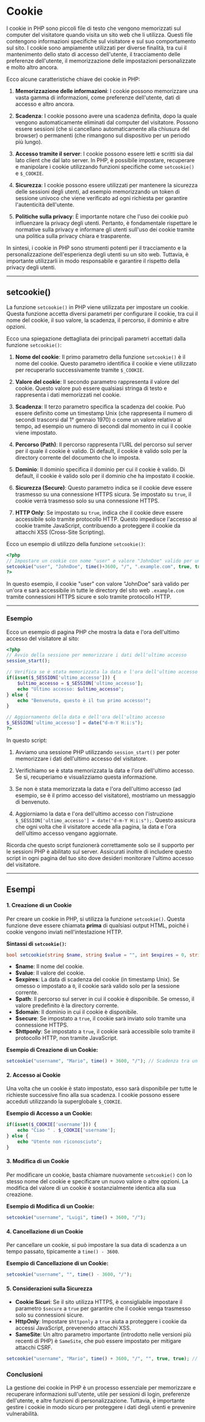 # Cookie

I cookie in PHP sono piccoli file di testo che vengono memorizzati sul computer del visitatore quando visita un sito web che li utilizza. Questi file contengono informazioni specifiche sul visitatore e sul suo comportamento sul sito. I cookie sono ampiamente utilizzati per diverse finalità, tra cui il mantenimento dello stato di accesso dell'utente, il tracciamento delle preferenze dell'utente, il memorizzazione delle impostazioni personalizzate e molto altro ancora.

Ecco alcune caratteristiche chiave dei cookie in PHP:

1. **Memorizzazione delle informazioni**: I cookie possono memorizzare una vasta gamma di informazioni, come preferenze dell'utente, dati di accesso e altro ancora.

2. **Scadenza**: I cookie possono avere una scadenza definita, dopo la quale vengono automaticamente eliminati dal computer del visitatore. Possono essere sessioni (che si cancellano automaticamente alla chiusura del browser) o permanenti (che rimangono sul dispositivo per un periodo più lungo).

3. **Accesso tramite il server**: I cookie possono essere letti e scritti sia dal lato client che dal lato server. In PHP, è possibile impostare, recuperare e manipolare i cookie utilizzando funzioni specifiche come `setcookie()` e `$_COOKIE`.

4. **Sicurezza**: I cookie possono essere utilizzati per mantenere la sicurezza delle sessioni degli utenti, ad esempio memorizzando un token di sessione univoco che viene verificato ad ogni richiesta per garantire l'autenticità dell'utente.

5. **Politiche sulla privacy**: È importante notare che l'uso dei cookie può influenzare la privacy degli utenti. Pertanto, è fondamentale rispettare le normative sulla privacy e informare gli utenti sull'uso dei cookie tramite una politica sulla privacy chiara e trasparente.

In sintesi, i cookie in PHP sono strumenti potenti per il tracciamento e la personalizzazione dell'esperienza degli utenti su un sito web. Tuttavia, è importante utilizzarli in modo responsabile e garantire il rispetto della privacy degli utenti.

---

## setcookie()

La funzione `setcookie()` in PHP viene utilizzata per impostare un cookie. Questa funzione accetta diversi parametri per configurare il cookie, tra cui il nome del cookie, il suo valore, la scadenza, il percorso, il dominio e altre opzioni.

Ecco una spiegazione dettagliata dei principali parametri accettati dalla funzione `setcookie()`:

1. **Nome del cookie**: Il primo parametro della funzione `setcookie()` è il nome del cookie. Questo parametro identifica il cookie e viene utilizzato per recuperarlo successivamente tramite `$_COOKIE`.

2. **Valore del cookie**: Il secondo parametro rappresenta il valore del cookie. Questo valore può essere qualsiasi stringa di testo e rappresenta i dati memorizzati nel cookie.

3. **Scadenza**: Il terzo parametro specifica la scadenza del cookie. Può essere definito come un timestamp Unix (che rappresenta il numero di secondi trascorsi dal 1° gennaio 1970) o come un valore relativo al tempo, ad esempio un numero di secondi dal momento in cui il cookie viene impostato.

4. **Percorso (Path)**: Il percorso rappresenta l'URL del percorso sul server per il quale il cookie è valido. Di default, il cookie è valido solo per la directory corrente del documento che lo imposta.

5. **Dominio**: Il dominio specifica il dominio per cui il cookie è valido. Di default, il cookie è valido solo per il dominio che ha impostato il cookie.

6. **Sicurezza (Secure)**: Questo parametro indica se il cookie deve essere trasmesso su una connessione HTTPS sicura. Se impostato su `true`, il cookie verrà trasmesso solo su una connessione HTTPS.

7. **HTTP Only**: Se impostato su `true`, indica che il cookie deve essere accessibile solo tramite protocollo HTTP. Questo impedisce l'accesso al cookie tramite JavaScript, contribuendo a proteggere il cookie da attacchi XSS (Cross-Site Scripting).

Ecco un esempio di utilizzo della funzione `setcookie()`:

```php
<?php
// Impostare un cookie con nome "user" e valore "JohnDoe" valido per un'ora
setcookie("user", "JohnDoe", time()+3600, "/", ".example.com", true, true);
?>
```

In questo esempio, il cookie "user" con valore "JohnDoe" sarà valido per un'ora e sarà accessibile in tutte le directory del sito web `.example.com` tramite connessioni HTTPS sicure e solo tramite protocollo HTTP.

---

### Esempio

Ecco un esempio di pagina PHP che mostra la data e l'ora dell'ultimo accesso del visitatore al sito:

```php
<?php
// Avvio della sessione per memorizzare i dati dell'ultimo accesso
session_start();

// Verifica se è stata memorizzata la data e l'ora dell'ultimo accesso
if(isset($_SESSION['ultimo_accesso'])) {
    $ultimo_accesso = $_SESSION['ultimo_accesso'];
    echo "Ultimo accesso: $ultimo_accesso";
} else {
    echo "Benvenuto, questo è il tuo primo accesso!";
}

// Aggiornamento della data e dell'ora dell'ultimo accesso
$_SESSION['ultimo_accesso'] = date("d-m-Y H:i:s");
?>
```

In questo script:

1. Avviamo una sessione PHP utilizzando `session_start()` per poter memorizzare i dati dell'ultimo accesso del visitatore.

2. Verifichiamo se è stata memorizzata la data e l'ora dell'ultimo accesso. Se sì, recuperiamo e visualizziamo questa informazione.

3. Se non è stata memorizzata la data e l'ora dell'ultimo accesso (ad esempio, se è il primo accesso del visitatore), mostriamo un messaggio di benvenuto.

4. Aggiorniamo la data e l'ora dell'ultimo accesso con l'istruzione `$_SESSION['ultimo_accesso'] = date("d-m-Y H:i:s");`. Questo assicura che ogni volta che il visitatore accede alla pagina, la data e l'ora dell'ultimo accesso vengano aggiornate.

Ricorda che questo script funzionerà correttamente solo se il supporto per le sessioni PHP è abilitato sul server. Assicurati inoltre di includere questo script in ogni pagina del tuo sito dove desideri monitorare l'ultimo accesso del visitatore.

---

## Esempi

#### 1. **Creazione di un Cookie**

Per creare un cookie in PHP, si utilizza la funzione `setcookie()`. Questa funzione deve essere chiamata **prima** di qualsiasi output HTML, poiché i cookie vengono inviati nell'intestazione HTTP.

**Sintassi di `setcookie()`:**

```php
bool setcookie(string $name, string $value = "", int $expires = 0, string $path = "", string $domain = "", bool $secure = false, bool $httponly = false);
```

- **$name**: Il nome del cookie.
- **$value**: Il valore del cookie.
- **$expires**: La data di scadenza del cookie (in timestamp Unix). Se omesso o impostato a `0`, il cookie sarà valido solo per la sessione corrente.
- **$path**: Il percorso sul server in cui il cookie è disponibile. Se omesso, il valore predefinito è la directory corrente.
- **$domain**: Il dominio in cui il cookie è disponibile.
- **$secure**: Se impostato a `true`, il cookie sarà inviato solo tramite una connessione HTTPS.
- **$httponly**: Se impostato a `true`, il cookie sarà accessibile solo tramite il protocollo HTTP, non tramite JavaScript.

**Esempio di Creazione di un Cookie:**

```php
setcookie("username", "Mario", time() + 3600, "/"); // Scadenza tra un'ora
```

#### 2. **Accesso ai Cookie**

Una volta che un cookie è stato impostato, esso sarà disponibile per tutte le richieste successive fino alla sua scadenza. I cookie possono essere acceduti utilizzando la superglobale `$_COOKIE`.

**Esempio di Accesso a un Cookie:**

```php
if(isset($_COOKIE['username'])) {
    echo "Ciao " . $_COOKIE['username'];
} else {
    echo "Utente non riconosciuto";
}
```

#### 3. **Modifica di un Cookie**

Per modificare un cookie, basta chiamare nuovamente `setcookie()` con lo stesso nome del cookie e specificare un nuovo valore o altre opzioni. La modifica del valore di un cookie è sostanzialmente identica alla sua creazione.

**Esempio di Modifica di un Cookie:**

```php
setcookie("username", "Luigi", time() + 3600, "/");
```

#### 4. **Cancellazione di un Cookie**

Per cancellare un cookie, si può impostare la sua data di scadenza a un tempo passato, tipicamente a `time() - 3600`.

**Esempio di Cancellazione di un Cookie:**

```php
setcookie("username", "", time() - 3600, "/");
```

#### 5. **Considerazioni sulla Sicurezza**

- **Cookie Sicuri**: Se il sito utilizza HTTPS, è consigliabile impostare il parametro `$secure` a `true` per garantire che il cookie venga trasmesso solo su connessioni sicure.
- **HttpOnly**: Impostare `$httponly` a `true` aiuta a proteggere i cookie da accessi JavaScript, prevenendo attacchi XSS.
- **SameSite**: Un altro parametro importante (introdotto nelle versioni più recenti di PHP) è `SameSite`, che può essere impostato per mitigare attacchi CSRF.

```php
setcookie("username", "Mario", time() + 3600, "/", "", true, true); // Secure e HttpOnly
```

### Conclusioni

La gestione dei cookie in PHP è un processo essenziale per memorizzare e recuperare informazioni sull'utente, utile per sessioni di login, preferenze dell'utente, e altre funzioni di personalizzazione. Tuttavia, è importante gestire i cookie in modo sicuro per proteggere i dati degli utenti e prevenire vulnerabilità.
